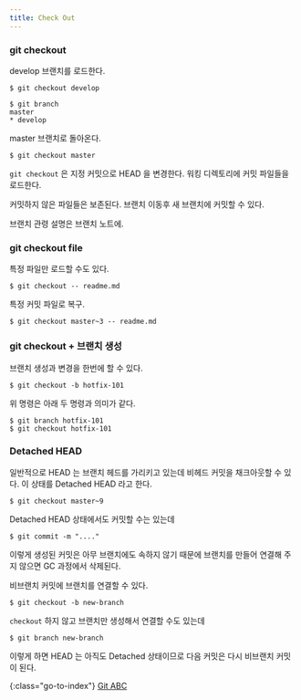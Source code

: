 ```yaml
---
title: Check Out
---
```


### git checkout

develop 브랜치를 로드한다.

    $ git checkout develop

    $ git branch
    master
    * develop

master 브랜치로 돌아온다.

    $ git checkout master

`git checkout` 은 지정 커밋으로 HEAD 을 변경한다.
워킹 디렉토리에 커밋 파일들을 로드한다.

커밋하지 않은 파일들은 보존된다.
브랜치 이동후 새 브랜치에 커밋할 수 있다.

브랜치 관령 설명은 브랜치 노트에.


### git checkout file

특정 파일만 로드할 수도 있다.

    $ git checkout -- readme.md

특정 커밋 파일로 복구.

    $ git checkout master~3 -- readme.md


### git checkout + 브랜치 생성

브랜치 생성과 변경을 한번에 할 수 있다.

    $ git checkout -b hotfix-101

위 명령은 아래 두 명령과 의미가 같다.

    $ git branch hotfix-101
    $ git checkout hotfix-101


### Detached HEAD

일반적으로 HEAD 는 브랜치 헤드를 가리키고 있는데 비헤드 커밋을 채크아웃할 수 있다.
이 상태를 Detached HEAD 라고 한다.

    $ git checkout master~9

Detached HEAD 상태에서도 커밋할 수는 있는데

    $ git commit -m "...."

이렇게 생성된 커밋은 아무 브랜치에도 속하지 않기 때문에
브랜치를 만들어 연결해 주지 않으면 GC 과정에서 삭제된다.

비브랜치 커밋에 브랜치를 연결할 수 있다.

    $ git checkout -b new-branch

`checkout` 하지 않고 브랜치만 생성해서 연결할 수도 있는데

    $ git branch new-branch

이렇게 하면 HEAD 는 아직도 Detached 상태이므로 다음 커밋은 다시 비브랜치 커밋이 된다.


{:class="go-to-index"}
[Git ABC](index)

